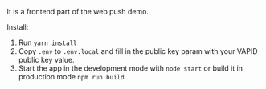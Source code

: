 It is a frontend part of the web push demo.

Install:
1. Run `yarn install`
2. Copy `.env` to `.env.local` and fill in the public key param with your VAPID public key value.
3. Start the app in the development mode with `node start` or build it in production mode `npm run build`